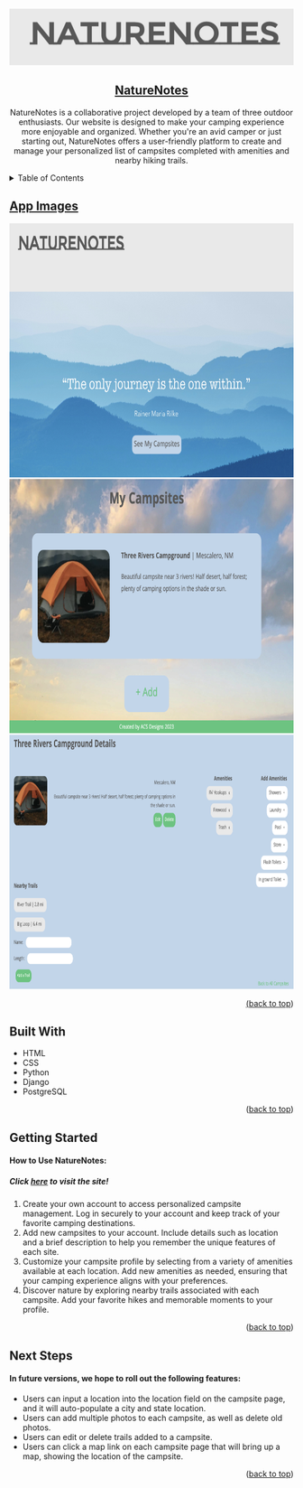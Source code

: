 <a name="readme-top"></a>

<!-- PROJECT LOGO -->
<br />
<div align="center">

<img src="./main_app/static/images/Nature-Notes-header.png" alt="NatureNotes" height="100" width="650"/>

<h2 align="center">
    <a href="https://nature-notes.onrender.com/" target="_blank" rel="noopener noreferrer" >NatureNotes</a>
</h2>

  <p align="center">
    NatureNotes is a collaborative project developed by a team of three outdoor enthusiasts. Our website is designed to make your camping experience more enjoyable and organized. Whether you're an avid camper or just starting out, NatureNotes offers a user-friendly platform to create and manage your personalized list of campsites completed with amenities and nearby hiking trails.
  </p>
</div>

<!-- TABLE OF CONTENTS -->
<details>
  <summary>Table of Contents</summary>
  <ol>
    <li><a href="#app-images">App Images</a></li>
    <li><a href="#built-with">Built With</a></li>
    <li><a href="#getting-started">Getting Started</a></li>
    <li><a href="#next-steps">Next Steps</li>
  </ol>
</details>

## App Images

<img src="./main_app/static/images/Homepage.png" alt="NatureNotes Homepage" height="450" width="700" display="inline-block"/>
<img src="./main_app/static/images/Campsites-Page.png" alt="Vibrant Village Campsites Page" height="450" width="700" display="inline-block"/>
<img src="./main_app/static/images/Details-Page.png" alt="Vibrant Village Details Page" height="450" width="800" display="inline-block"/>

<p align="right">(<a href="#readme-top">back to top</a>)</p>

## Built With

* HTML
* CSS
* Python
* Django
* PostgreSQL

<p align="right">(<a href="#readme-top">back to top</a>)</p>


## Getting Started

<h4>How to Use NatureNotes:</h4>
<h5>Click <a href="https://nature-notes.onrender.com/" target="_blank" rel="noopener noreferrer" >here</a> to visit the site!</h5>
<ol>
    <li>Create your own account to access personalized campsite management. Log in securely to your account and keep track of your favorite camping destinations.</li>
    <li>Add new campsites to your account. Include details such as location and a brief description to help you remember the unique features of each site.</li>
    <li>Customize your campsite profile by selecting from a variety of amenities available at each location. Add new amenities as needed, ensuring that your camping experience aligns with your preferences.</li>
    <li>Discover nature by exploring nearby trails associated with each campsite. Add your favorite hikes and memorable moments to your profile.</li> 
</ol>

<p align="right">(<a href="#readme-top">back to top</a>)</p>

## Next Steps

<h4>In future versions, we hope to roll out the following features:</h4>
<ul>
    <li>Users can input a location into the location field on the campsite page, and it will auto-populate a city and state location.</li>
    <li>Users can add multiple photos to each campsite, as well as delete old photos.</li>
    <li>Users can edit or delete trails added to a campsite.</li>
    <li>Users can click a map link on each campsite page that will bring up a map, showing the location of the campsite.</li>
</ul>

<p align="right">(<a href="#readme-top">back to top</a>)</p>

